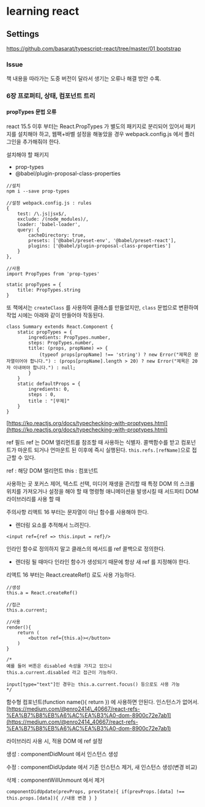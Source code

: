 # learning react

## Settings

[https://github.com/basarat/typescript-react/tree/master/01 bootstrap](https://github.com/basarat/typescript-react/tree/master/01%20bootstrap)

### Issue

책 내용을 따라가는 도중 버전이 달라서 생기는 오류나 해결 방안 수록.

### 6장 프로퍼티, 상태, 컴포넌트 트리

#### propTypes 문법 오류

react 15.5 이후 부터는 React.PropTypes 가 별도의 패키지로 분리되어 있어서 패키지를 설치해야 하고, 웹팩+바벨 설정을 해놓았을 경우 webpack.config.js 에서 플러그인을 추가해줘야 한다.

설치해야 할 패키지

* prop-types
* @babel/plugin-proposal-class-properties

```text
//설치
npm i --save prop-types

//설정 webpack.config.js : rules
{
    test: /\.js|jsx$/,
    exclude: /(node_modules)/,
    loader: 'babel-loader',
    query: {
        cacheDirectory: true,
        presets: ['@babel/preset-env', '@babel/preset-react'],
        plugins: ['@babel/plugin-proposal-class-properties']
    }
},

//사용
import PropTypes from 'prop-types'

static propTypes = {
    title: PropTypes.string
}
```

또 책에서는 `createClass` 를 사용하여 클래스를 만들었지만, `class` 문법으로 변환하여 작업 시에는 아래와 같이 만들어야 작동된다.

```text
class Summary extends React.Component {
    static propTypes = {
        ingredients: PropTypes.number,
        steps: PropTypes.number,
        title: (props, propName) => {
            (typeof props[propName] !== 'string') ? new Error("제목은 문자열이어야 합니다.") : (props[propName].length > 20) ? new Error("제목은 20자 이내여야 합니다.") : null;
        }
    }
    static defaultProps = {
        ingredients: 0,
        steps : 0,
        title : "[무제]"
    }
}
```

[https://ko.reactjs.org/docs/typechecking-with-proptypes.html](https://ko.reactjs.org/docs/typechecking-with-proptypes.html)

ref 필드 ref 는 DOM 엘리먼트를 참조할 때 사용하는 식별자. 콜백함수를 받고 컴포넌트가 마운트 되거나 언마운트 된 이후에 즉시 실행된다. `this.refs.[refName]`으로 접근할 수 있다.

ref : 해당 DOM 엘리먼트 this : 컴포넌트

사용하는 곳 포커스 제어, 텍스트 선택, 미디어 재생을 관리할 때 특정 DOM 의 스크롤 위치를 가져오거나 설정을 해야 할 때 명령형 애니메이션을 발생시킬 때 서드파티 DOM 라이브러리를 사용 할 때

주의사항 리액트 16 부터는 문자열이 아닌 함수를 사용해야 한다.

* 렌더링 요소를 추적해서 느려진다.

```text
<input ref={ref => this.input = ref}/>
```

인라인 함수로 정의하지 말고 클래스의 메서드를 ref 콜백으로 정의한다.

* 렌더링 될 때마다 인라인 함수가 생성되기 때문에 항상 새 ref 를 지정해야 한다.

리액트 16 부터는 React.createRef\(\) 로도 사용 가능하다.

```text
//생성
this.a = React.createRef()

//접근
this.a.current;

//사용
render(){
    return (
        <button ref={this.a}></button>
    )
}

/*
예를 들어 버튼은 disabled 속성을 가지고 있으니
this.a.current.disabled 라고 접근이 가능하다.

input[type="text"]인 경우는 this.a.current.focus() 등으로도 사용 가능
*/
```

함수형 컴포넌트\(function name\(\){ return }\) 에 사용하면 안된다. 인스턴스가 없어서. [https://medium.com/@enro2414\_40667/react-refs-%EA%B7%B8%EB%A6%AC%EA%B3%A0-dom-8900c72e7ab1](https://medium.com/@enro2414_40667/react-refs-%EA%B7%B8%EB%A6%AC%EA%B3%A0-dom-8900c72e7ab1)

라이브러리 사용 시, 적용 DOM 에 ref 설정 

생성 : componentDidMount 에서 인스턴스 생성 

수정 : componentDidUpdate 에서 기존 인스턴스 제거, 새 인스턴스 생성\(변경 비교\) 

삭제 : componentWillUnmount 에서 제거

```text
componentDidUpdate(prevProps, prevState){ if(prevProps.[data] !== this.props.[data]){ //내용 변경 } }
```



